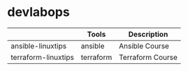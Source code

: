 # dev**lab**ops

|                                 |Tools                          |Description                  |
|---------------------------------|-------------------------------|-----------------------------|
|ansible-linuxtips                | ansible                       |    Ansible Course           |
|terraform-linuxtips              | terraform                     |    Terraform Course         |
